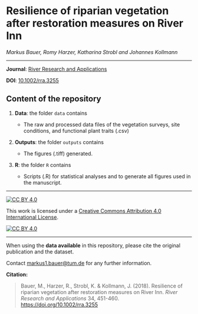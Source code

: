 # Resilience of riparian vegetation after restoration measures on River Inn

_Markus Bauer, Romy Harzer, Katharina Strobl and Johannes Kollmann_  
    
***

**Journal**: [River Research and Applications](https://onlinelibrary.wiley.com/journal/15351467)

**DOI**: [10.1002/rra.3255](https://doi.org/10.1002/rra.3255)

## Content of the repository

1. __Data__: the folder `data` contains  
    * The raw and processed data files of the vegetation surveys, site conditions, and functional plant traits (.csv) 
    
3. __Outputs__: the folder `outputs` contains  
    * The figures (.tiff) generated.
    
4. __R__: the folder `R` contains  
    * Scripts (.R) for statistical analyses and to generate all figures used in the manuscript.

***

[![CC BY 4.0][cc-by-shield]][cc-by]

This work is licensed under a
[Creative Commons Attribution 4.0 International License][cc-by].

[![CC BY 4.0][cc-by-image]][cc-by]

[cc-by]: http://creativecommons.org/licenses/by/4.0/
[cc-by-image]: https://i.creativecommons.org/l/by/4.0/88x31.png
[cc-by-shield]: https://img.shields.io/badge/License-CC%20BY%204.0-lightgrey.svg

***

When using the __data available__ in this repository, please cite the original publication and the dataset.  

Contact markus1.bauer@tum.de for any further information.  

**Citation:**

> Bauer, M., Harzer, R., Strobl, K. & Kollmann, J. (2018). Resilience of riparian vegetation after restoration measures on River Inn. _River Research and Applications_ 34, 451-460. https://doi.org/10.1002/rra.3255
